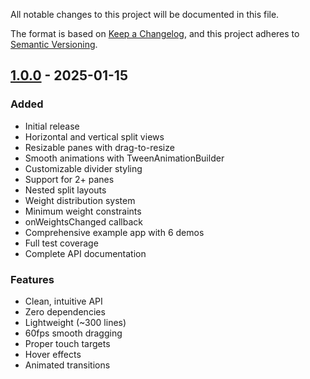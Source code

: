 All notable changes to this project will be documented in this file.

The format is based on [Keep a Changelog](https://keepachangelog.com/en/1.0.0/),
and this project adheres to [Semantic Versioning](https://semver.org/spec/v2.0.0.html).

## [1.0.0] - 2025-01-15

### Added
- Initial release
- Horizontal and vertical split views
- Resizable panes with drag-to-resize
- Smooth animations with TweenAnimationBuilder
- Customizable divider styling
- Support for 2+ panes
- Nested split layouts
- Weight distribution system
- Minimum weight constraints
- onWeightsChanged callback
- Comprehensive example app with 6 demos
- Full test coverage
- Complete API documentation

### Features
- Clean, intuitive API
- Zero dependencies
- Lightweight (~300 lines)
- 60fps smooth dragging
- Proper touch targets
- Hover effects
- Animated transitions

[1.0.0]: https://github.com/yourusername/enhanced_split_view/releases/tag/v1.0.0